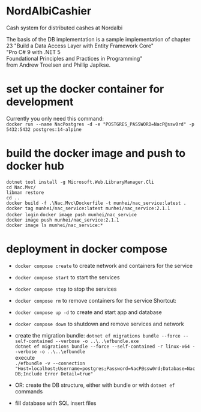 # NordAlbiCashier
Cash system for distributed cashes at Nordalbi

The basis of the DB implementation is a sample implementation of chapter 23 "Build a Data Access Layer with Entity Framework Core"  
"Pro C# 9 with .NET 5  
Foundational Principles and Practices in Programming"  
from Andrew Troelsen and Phillip Japikse.

# set up the docker container for development
Currently you only need this command:  
`docker run --name NacPostgres -d -e "POSTGRES_PASSWORD=NacP@ssw0rd" -p 5432:5432 postgres:14-alpine`  

# build the docker image and push to docker hub
`dotnet tool install -g Microsoft.Web.LibraryManager.Cli`  
`cd Nac.Mvc/`  
`libman restore`  
`cd ..`  
`docker build -f .\Nac.Mvc\Dockerfile -t munhei/nac_service:latest .`  
`docker tag munhei/nac_service:latest munhei/nac_service:2.1.1`  
`docker login`
`docker image push munhei/nac_service`  
`docker image push munhei/nac_service:2.1.1`  
`docker image ls munhei/nac_service:*`  

# deployment in docker compose
- `docker compose create` to create network and containers for the service
- `docker compose start` to start the services
- `docker compose stop` to stop the services
- `docker compose rm` to remove containers for the service
Shortcut:
- `docker compose up -d` to create and start app and database  
- `docker compose down` to shutdown and remove services and network

- create the migration bundle: 
  `dotnet ef migrations bundle --force --self-contained --verbose -o ..\..\efbundle.exe`  
  `dotnet ef migrations bundle --force --self-contained -r linux-x64 --verbose -o ..\..\efbundle`  
  execute  
  `./efbundle -v --connection "Host=localhost;Username=postgres;Password=NacP@ssw0rd;Database=NacDB;Include Error Detail=true"`
- OR: create the DB structure, either with bundle or with `dotnet ef` commands
- fill database with SQL insert files
